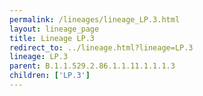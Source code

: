 ```yaml
---
permalink: /lineages/lineage_LP.3.html
layout: lineage_page
title: Lineage LP.3
redirect_to: ../lineage.html?lineage=LP.3
lineage: LP.3
parent: B.1.1.529.2.86.1.1.11.1.1.1.3
children: ['LP.3']
---
```

